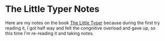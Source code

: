 # The Little Typer Notes

Here are my notes on the book [The Little Typer](https://thelittletyper.com/) because during the first try reading it, I got half way and felt the congnitive overload and gave up, so this time I'm re-reading it and taking notes.

